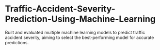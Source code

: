 # Traffic-Accident-Severity-Prediction-Using-Machine-Learning
Built and evaluated multiple machine learning models to predict traffic accident severity, aiming to select the best-performing model for accurate predictions.
